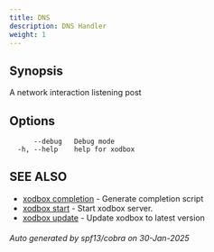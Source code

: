 ```yaml
---
title: DNS
description: DNS Handler
weight: 1
---
```

## Synopsis

A network interaction listening post

## Options

```
      --debug   Debug mode
  -h, --help    help for xodbox
```

## SEE ALSO

* [xodbox completion](xodbox_completion.md)	 - Generate completion script
* [xodbox start](xodbox_start.md)	 - Start xodbox server.
* [xodbox update](xodbox_update.md)	 - Update xodbox to latest version

###### Auto generated by spf13/cobra on 30-Jan-2025
